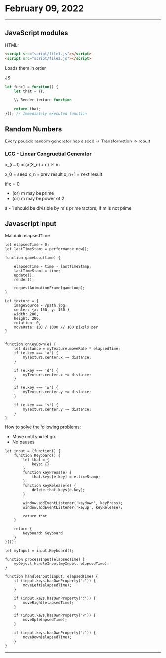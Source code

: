 # February 09, 2022

---

## JavaScript modules

HTML: 

```html
<script src="script/file1.js"></script>
<script src="script/file2.js"></script>
```

Loads them in order

JS: 

```js
let func1 = function() {
    let that = {};

    \\ Render texture function

    return that;
}(); // Immediately executed function
```

## Random Numbers

Every psuedo random generator has a seed -> Transformation -> result

### LCG - Linear Congruetial Generator 

x_(n+1) = (a(X_n) + c) % m

x_0 = seed
x_n = prev result
x_n+1 = next result

if c = 0
* (or) m may be prime
* (or) m may be power of 2

a - 1 should be divisible by m's prime factors; if m is not prime


## Javascript Input

Maintain elapsedTime 

```
let elapsedTime = 0;
let lastTimeStamp = performance.now();

function gameLoop(time) {

    elapsedTime = time - lastTimeStamp;
    lastTimeStamp = time;
    update();
    render();

    requestAnimationFrame(gameLoop);
}

Let texture = {
    imageSource = /path.jpg;
    center: {x: 150, y: 150 }
    width: 200,
    height: 200,
    rotation: 0,
    moveRate: 100 / 1000 // 100 pixels per
}


function onKeyDown(e) {
    let distance = myTexture.moveRate * elapsedTime;
    if (e.key === 'a') {
        myTexture.center.x -= distance;
    }

    if (e.key === 'd') {
        myTexture.center.x += distance;
    }

    if (e.key === 'w') {
        myTexture.center.y += distance;
    }

    if (e.key === 's') {
        myTexture.center.y -= distance;
    }
}
```

How to solve the following problems: 
* Move until you let go.
* No pauses


```
let input = (function() {
    function Keyboard() {
        let that = {
            keys: {}
        }
        function keyPress(e) {
            that.keys[e.key] = e.timeStamp;
        }
        function keyRelease(e) {
            delete that.keys[e.key];
        }

        window.addEventListener('keydown', keyPress);
        window.addEventListener('keyup', keyRelease);

        return that
    }

    return {
        Keyboard: Keyboard
    }
}());

let myInput = input.Keyboard();

function processInput(elapsedTime) {
    myObject.handleInput(myInput, elapsedTime);
}

function handleInput(input, elapsedTime) {
    if (input.keys.hasOwnProperty('a')) {
        moveLeft(elapsedTime);
    }

    if (input.keys.hasOwnProperty('d')) {
        moveRight(elapsedTime);
    }

    if (input.keys.hasOwnProperty('w')) {
        moveUp(elapsedTime);
    }

    if (input.keys.hasOwnProperty('s')) {
        moveDown(elapsedTime);
    }
}
```


--- 